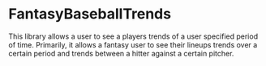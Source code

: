 # FantasyBaseballTrends
This library allows a user to see a players trends of a user specified period of time. Primarily, it allows a fantasy user to see their lineups trends over a certain period and trends between a hitter against a certain pitcher.
